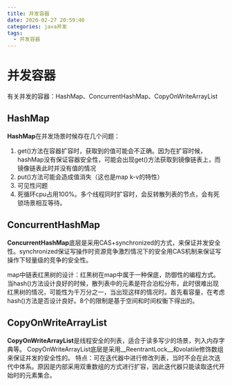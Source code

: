 ```yaml
---
title: 并发容器
date: 2020-02-27 20:59:40
categories: java并发
tags:
  - 并发容器
---
```


# 并发容器
有关并发的容器：HashMap、ConcurrentHashMap、CopyOnWriteArrayList

## HashMap

**HashMap**在并发场景时候存在几个问题：
1. get()方法在容器扩容时，获取到的值可能会不正确。因为在扩容时候，hashMap没有保证容器安全性，可能会出现get()方法获取到镜像链表上，而镜像链表此时并没有值的情况
2. put()方法可能会造成值消失（这也是map k-v的特性）
3. 可见性问题
4. 死循环cpu占用100%。多个线程同时扩容时，会反转散列表的节点，会有死锁场景相互等待。


## ConcurrentHashMap
**ConcurrentHashMap**底层是采用CAS+synchronized的方式，来保证并发安全性。synchronized保证写操作时资源竞争激烈情况下的安全用CAS机制来保证写操作下轻量级的竞争的安全性。

map中链表红黑树的设计：红黑树在map中属于一种保底，防御性的编程方式。当hash()方法设计良好的时候，散列表中的元素是符合泊松分布，此时很难出现红黑树的情况，可能性为千万分之一，当出现这样的情况时。首先看容量，在考虑hash()方法是否设计良好。8个的限制是基于空间和时间权衡下得出的。

## CopyOnWriteArrayList
**CopyOnWriteArrayList**是线程安全的列表，适合于读多写少的场景，列入内存字典等。
CopyOnWriteArrayList底层是采用__ReentrantLock__和volatile修饰数组来保证并发的安全性的。
特点：可在迭代器中进行修改列表，当时不会在此次迭代中体系。原因是内部采用双重数组的方式进行扩容，因此迭代器只能读取迭代开始时的元素集合。



